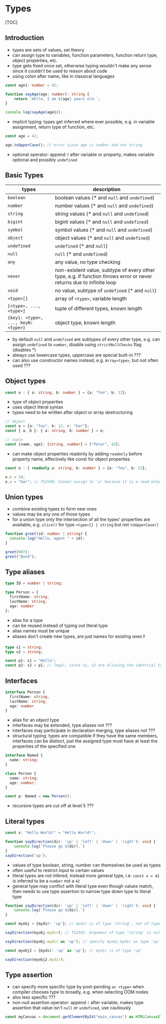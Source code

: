 # Types

[TOC]

## Introduction

- types are sets of values, set theory
- can assign type to variables, function parameters, function return type, object properties, etc.
- type gets fixed once set, otherwise typing wouldn't make any sense since it couldn't be used to reason about code
- using colon after name, like in classical languages

```typescript
const age1: number = 42;

function sayAge(age: number): string {
    return `Hello, I am ${age} years old.`;
}

console.log(sayAge(age1));
```

- implicit typing: types get inferred where ever possible, e.g. in variable assignment, return type of function, etc.

```typescript
const age = 42;

age.toUpperCase(); // error since age is number and not string
```

- optional operator: append `?` after variable or property, makes variable optional and possibly `undefined`


## Basic Types

| types | description |
| ----- | ----------- |
| `boolean` | boolean values (* and `null` and `undefined`) |
| `number` | number values (* and `null` and `undefined`) |
| `string` | string values (* and `null` and `undefined`) |
| `bigint` | bigint values (* and `null` and `undefined`) |
| `symbol` | symbol values (* and `null` and `undefined`) |
| `object` | object values (* and `null` and `undefined`) |
| `undefined` | `undefined` (* and `null`) |
| `null` | `null` (* and `undefined`) |
| `any` | any value, no type checking |
| `never`| non-existent value, subtype of every other type, e.g. if function throws error or never returns due to infinite loop |
| `void` | no value, subtype of `undefined` (* and `null`) |
| `<type>[]` | array of `<type>`, variable length |
| `[<type>, ..., <type>]` | tuple of different types, known length |
| `{key1: <type>, ..., keyN: <type>}` | object type, known length |

- by default `null` and `undefined` are subtypes of every other type, e.g. can assign `undefined` to `number`, disable using `strictNullChecks` flag (disables *)
- always use lowercase types, uppercase are special built-in ???
- can also use constructor names instead, e.g. `Array<type>`, but not often used ???

## Object types

```typescript
const o : { a: string, b: number } = {a: "foo", b: 12};
```

- type of object properties
- uses object literal syntax
- types need to be written after object or array destructuring

```typescript
// object
const o = {a: "foo", b: 12, c: "bar"};
const { a, b }: { a: string, b: number } = o;

// tuple
const [name, age]: [string, number] = ["Peter", 42];
```

- can make object properties readonly by adding `readonly` before property name, effectively like const for object properties

```typescript
const o : { readonly a: string, b: number } = {a: "foo", b: 12};

o.b = 14;
o.a = "bar"; // TS2540: Cannot assign to 'a' because it is a read-only property.
```

## Union types

- combine existing types to form new ones
- values may be any one of those types
- for a union type only the intersection of all the types' properties are available, e.g. `slice()` for type `<type>[] | string` but not `toUpperCase()`

```typescript
function greet(id: number | string) {
  console.log("Hello, agent " + id);
}

greet(007);
greet("Bond");
```

## Type aliases

```typescript
type ID = number | string;

type Person = {
  firstName: string,
  lastName: string,
  age: number
};
```

- alias for a type
- can be reused instead of typing out literal type
- alias names must be unique
- aliases don't create new types, are just names for existing ones ❗️

```typescript
type s1 = string;
type s2 = string;

const p1: s1 = "Hello";
const p2: s2 = p1; // legal, since s1, s2 are aliasing the identical type string
```

## Interfaces

```typescript
interface Person {
  firstName: string,
  lastName: string,
  age: number
}
```

- alias for an _object_ type
- interfaces may be extended, type aliases not ???
- interfaces may participate in declaration merging, type aliases not ???
- structural typing: types are compatible if they have the same members, interfaces can be distinct, just the assigned type must have at least the properties of the specified one

```typescript
interface Named {
  name: string;
}

class Person {
  name: string;
  age: number;
}

const p: Named = new Person();
```

- recursive types are cut off at level 5 ???

## Literal types

```typescript
const x: "Hello World!" = "Hello World!";

function sayDirection(dir: 'up' | 'left' | 'down' | 'right'): void {
    console.log(`Please go ${dir}.`)
}
sayDirection('up');
```

- values of type boolean, string, number can themselves be used as types
- often useful to restrict input to certain values
- literal types are not infered, instead more general type, i.e. `const x = 42` is inferred to be a `number` not a `42`
- general type may conflict with literal type even though values match, then needs to use type assertion to narrow type down type to literal type

```typescript
function sayDirection(dir: 'up' | 'left' | 'down' | 'right'): void {
    console.log(`Please go ${dir}.`)
}

const myobj = {mydir: 'up'}; // mydir is of type 'string', not of type 'up'

sayDirection(myobj.mydir); // TS2345: Argument of type 'string' is not assignable to parameter of type '"up" | "left" | "down" | "right"'.

sayDirection(myobj.mydir as 'up'); // specify myobj.mydir as type 'up'

const myobj2 = {mydir: 'up' as 'up'}; // mydir is of type 'up'

sayDirection(myobj2.mydir);
```

## Type assertion

- can specify more specific type by post-pending `as <type>` when compiler chooses type to broadly, e.g. when selecting DOM nodes
- also less specific ???
- non-null assertion operator: append `!` after variable, makes type assertion that value isn't `null` or `undefined`, use cautiously

```typescript
const myCanvas = document.getElementById("main_canvas") as HTMLCanvasElement;
```
